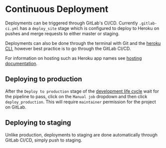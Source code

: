 # Continuous Deployment

Deployments can be triggered through GitLab's CI/CD. Currently `.gitlab-ci.yml` has a `deploy_site` stage which is configured to deploy to Heroku on pushes and merge requests to either master or staging.

Deployments can also be done through the terminal with Git and the [heroku CLI](https://devcenter.heroku.com/articles/git), however best practice is to go through the GitLab CI/CD.

For information on hosting such as Heroku app names see [hosting documentation](hosting.md#deploying-to-production).

## Deploying to production

After the `Deploy to production` stage of the [development life cycle](project-conventions.md#deployment-cycle) wait for the pipeline to pass, click on the `Manual job` dropdown and then click `deploy_production`. This will require `maintainer` permission for the project on GitLab.

## Deploying to staging

Unlike production, deployments to staging are done automatically through GitLab CI/CD, simply push to staging.
